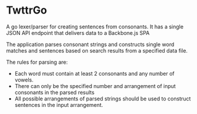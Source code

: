 # TwttrGo
A go lexer/parser for creating sentences from consonants. It has a single JSON API endpoint that delivers data to a Backbone.js SPA

The application parses consonant strings and constructs single word matches and sentences based on search results from a specified data file.

The rules for parsing are:

* Each word must contain at least 2 consonants and any number of vowels.
* There can only be the specified number and arrangement of input consonants in the parsed results
* All possible arrangements of parsed strings should be used to construct sentences in the input arrangement.
